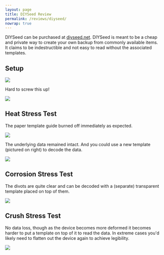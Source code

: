 ```yaml
---
layout: page
title: DIYSeed Review
permalink: /reviews/diyseed/
nowrap: true
---
```

DIYSeed can be purchased at <a href="https://diyseed.net/">diyseed.net</a>. DIYSeed is meant to be a cheap and private way to create your own backup from commonly available items. It claims to be indestructible and not easy to read without the associated templates.

## Setup

<img src="../../img/devices/diyseed_setup.jpeg" />

Hard to screw this up!

<img src="../../img/devices/diyseed_new.jpeg" />

## Heat Stress Test

The paper template guide burned off immediately as expected.

<img src="../../img/devices/diyseed_heat.jpeg" />

The underlying data remained intact. And you could use a new template (pictured on right) to decode the data.

<img src="../../img/devices/diyseed_heat2.jpeg" />

## Corrosion Stress Test

The divots are quite clear and can be decoded with a (separate) transparent template placed on top of them.

<img src="../../img/devices/diyseed_acid.jpeg" />

## Crush Stress Test

No data loss, though as the device becomes more deformed it becomes harder to put a template on top of it to read the data. In extreme cases you'd likely need to flatten out the device again to achieve legibility.

<img src="../../img/devices/diyseed_crush.jpeg" />
